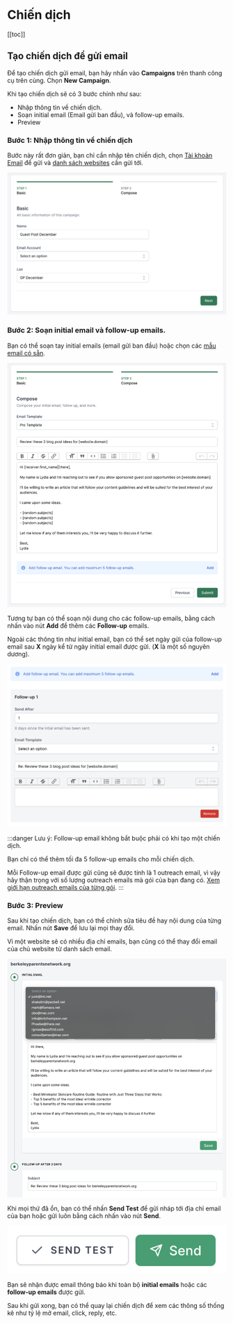 # Chiến dịch

[[toc]]

## Tạo chiến dịch để gửi email

Để tạo chiến dịch gửi email, bạn hãy nhấn vào **Campaigns** trên thanh công cụ trên cùng. Chọn **New Campaign**.

Khi tạo chiến dịch sẽ có 3 bước chính như sau:
- Nhập thông tin về chiến dịch.
- Soạn initial email (Email gửi ban đầu), và follow-up emails.
- Preview

### Bước 1: Nhập thông tin về chiến dịch

Bước này rất đơn giản, bạn chỉ cần nhập tên chiến dịch, chọn [Tài khoản Email](/vi/tinh-nang/tai-khoan-email.html) để gửi và [danh sách websites](/vi/tinh-nang/danh-sach-yeu-thich.html) cần gửi tới.

![Campaign - Step 1](./../../assets/img/campaign-step-1.png)

### Bước 2: Soạn initial email và follow-up emails.

Bạn có thể soạn tay initial emails (email gửi ban đầu) hoặc chọn các [mẫu email có sẵn](/vi/tinh-nang/mau-email.html).

![Initial Email](./../../assets/img/initial-email.png)

Tương tự bạn có thể soạn nội dung cho các follow-up emails, bằng cách nhấn vào nút **Add** để thêm các **Follow-up** emails.

Ngoài các thông tin như initial email, bạn có thể set ngày gửi của follow-up email sau **X** ngày kể từ ngày initial email được gửi. (**X** là một số nguyên dương).

![Follow-up Email](./../../assets/img/add-follow-up.png)

:::danger Lưu ý:
Follow-up email không bắt buộc phải có khi tạo một chiến dịch.

Bạn chỉ có thể thêm tối đa 5 follow-up emails cho mỗi chiến dịch.

Mỗi Follow-up email được gửi cũng sẽ được tính là 1 outreach email, vì vậy hãy thận trọng với số lượng outreach emails mà gói của bạn đang có. [Xem giới hạn outreach emails của từng gói](https://guestpost.app/pricing).
:::

### Bước 3: Preview

Sau khi tạo chiến dịch, bạn có thể chỉnh sửa tiêu đề hay nội dung của từng email. Nhấn nút **Save** để lưu lại mọi thay đổi.

Vì một website sẽ có nhiều địa chỉ emails, bạn cũng có thể thay đổi email của chủ website từ danh sách email.

![Edit Send](./../../assets/img/edit-send.png)

Khi mọi thứ đã ổn, bạn có thể nhấn **Send Test** để gửi nháp tới địa chỉ email của bạn hoặc gửi luôn bằng cách nhấn vào nút **Send**.

![Send](./../../assets/img/send-buttons.png)

Bạn sẽ nhận được email thông báo khi toàn bộ **initial emails** hoặc các **follow-up emails** được gửi.

Sau khi gửi xong, bạn có thể quay lại chiến dịch để xem các thông số thống kê như tỷ lệ mở email, click, reply, etc.